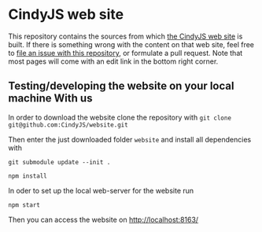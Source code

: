 # CindyJS web site 

This repository contains the sources from which
[the CindyJS web site](http://cindyjs.org/) is built.
If there is something wrong with the content on that web site,
feel free to
[file an issue with this repository](https://github.com/CindyJS/website/issues),
or formulate a pull request.
Note that most pages will come with an edit link in the bottom right corner.

## Testing/developing the website on your local machine With us

In order to download the website clone the repository with
`git clone git@github.com:CindyJS/website.git`

Then enter the just downloaded folder `website` and install all dependencies with

`git submodule update --init .`

`npm install`

In oder to set up the local web-server for the website run

`npm start`

Then you can access the website on [http://localhost:8163/](http://localhost:8163/)
